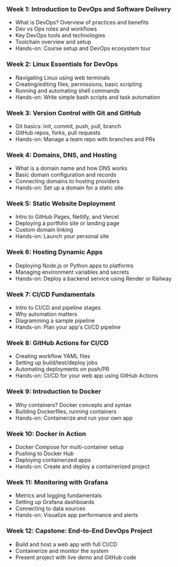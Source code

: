 ### Week 1: Introduction to DevOps and Software Delivery

- What is DevOps? Overview of practices and benefits
- Dev vs Ops roles and workflows
- Key DevOps tools and technologies
- Toolchain overview and setup
- Hands-on: Course setup and DevOps ecosystem tour

### Week 2: Linux Essentials for DevOps

- Navigating Linux using web terminals
- Creating/editing files, permissions, basic scripting
- Running and automating shell commands
- Hands-on: Write simple bash scripts and task automation

### Week 3: Version Control with Git and GitHub

- Git basics: init, commit, push, pull, branch
- GitHub repos, forks, pull requests
- Hands-on: Manage a team repo with branches and PRs

### Week 4: Domains, DNS, and Hosting

- What is a domain name and how DNS works
- Basic domain configuration and records
- Connecting domains to hosting providers
- Hands-on: Set up a domain for a static site

### Week 5: Static Website Deployment

- Intro to GitHub Pages, Netlify, and Vercel
- Deploying a portfolio site or landing page
- Custom domain linking
- Hands-on: Launch your personal site

### Week 6: Hosting Dynamic Apps

- Deploying Node.js or Python apps to platforms
- Managing environment variables and secrets
- Hands-on: Deploy a backend service using Render or Railway

### Week 7: CI/CD Fundamentals

- Intro to CI/CD and pipeline stages
- Why automation matters
- Diagramming a sample pipeline
- Hands-on: Plan your app's CI/CD pipeline

### Week 8: GitHub Actions for CI/CD

- Creating workflow YAML files
- Setting up build/test/deploy jobs
- Automating deployments on push/PR
- Hands-on: CI/CD for your web app using GitHub Actions

### Week 9: Introduction to Docker

- Why containers? Docker concepts and syntax
- Building Dockerfiles, running containers
- Hands-on: Containerize and run your own app

### Week 10: Docker in Action

- Docker Compose for multi-container setup
- Pushing to Docker Hub
- Deploying containerized apps
- Hands-on: Create and deploy a containerized project

### Week 11: Monitoring with Grafana

- Metrics and logging fundamentals
- Setting up Grafana dashboards
- Connecting to data sources
- Hands-on: Visualize app performance and alerts

### Week 12: Capstone: End-to-End DevOps Project

- Build and host a web app with full CI/CD
- Containerize and monitor the system
- Present project with live demo and GitHub code
